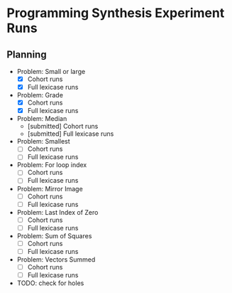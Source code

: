 # Programming Synthesis Experiment Runs

## Planning

- Problem: Small or large
  - [x] Cohort runs
  - [x] Full lexicase runs
- Problem: Grade
  - [x] Cohort runs
  - [x] Full lexicase runs
- Problem: Median
  - [submitted] Cohort runs
  - [submitted] Full lexicase runs
- Problem: Smallest
  - [ ] Cohort runs
  - [ ] Full lexicase runs
- Problem: For loop index
  - [ ] Cohort runs
  - [ ] Full lexicase runs
- Problem: Mirror Image
  - [ ] Cohort runs
  - [ ] Full lexicase runs
- Problem: Last Index of Zero
  - [ ] Cohort runs
  - [ ] Full lexicase runs
- Problem: Sum of Squares
  - [ ] Cohort runs
  - [ ] Full lexicase runs
- Problem: Vectors Summed
  - [ ] Cohort runs
  - [ ] Full lexicase runs

- TODO: check for holes
